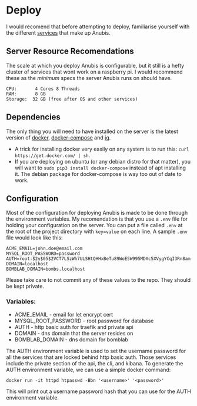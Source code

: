 # Deploy

I would recomend that before attempting to deploy, familiarise yourself with the different 
[services](services.md) that make up Anubis.

## Server Resource Recomendations

The scale at which you deploy Anubis is configurable, but it still is a hefty cluster of services that
wont work on a raspberry pi. I would recommend these as the *minimum* specs the server Anubis runs on 
should have.

```
CPU:       4 Cores 8 Threads
RAM:       8 GB
Storage:  32 GB (free after OS and other services)
```

## Dependencies

The only thing you will need to have installed on the server is the latest version of [docker](https://docs.docker.com/), [docker-compose](https://docs.docker.com/compose/) and [jq](https://stedolan.github.io/jq/).

- A trick for installing docker very easily on any system is to run this: `curl https://get.docker.com/ | sh`.
- If you are deploying on ubuntu (or any debian distro for that matter), you will want to `sudo pip3 install docker-compose` instead of apt installing it. The debian package for docker-compose is way too out of date to work.

## Configuration

Most of the configuration for deploying Anubis is made to be done through the environment variables. My 
recomendation is that you use a `.env` file for holding your configuration on the server. You can put a file 
called `.env` at the root of the project directory with `key=value` on each line. A sample `.env` file would 
look like this:

```
ACME_EMAIL=john.doe@email.com
MYSQL_ROOT_PASSWORD=password
AUTH=root:$2y$05$2VCT7LSzWh7ULSHtQHHxBeTu89WoE5W995MDXc5XVygYCqI3Rn8am
DOMAIN=localhost
BOMBLAB_DOMAIN=bombs.localhost
```

Please take care to not commit any of these values to the repo. They should be kept private.

### Variables:
- ACME_EMAIL - email for let encrypt cert
- MYSQL_ROOT_PASSWORD - root password for database
- AUTH - http basic auth for traefik and private api
- DOMAIN - dns domain that the server resides on
- BOMBLAB_DOMAIN - dns domain for bomblab

The AUTH environment variable is used to set the username password for all the services that are locked 
behind http basic auth. Those services include the private section of the api, the cli, and kibana. To generate
the AUTH environment variable, we can use a simple docker command:

```
docker run -it httpd htpasswd -Bbn '<username>' '<password>' 
```

This will print out a username password hash that you can use for the AUTH environment variable.

